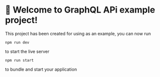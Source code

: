 # 🚀 Welcome to GraphQL APi example project!

This project has been created for using as an example, you can now run


```
npm run dev
```
to start the live server

```
npm run start
```


to bundle and start your application
